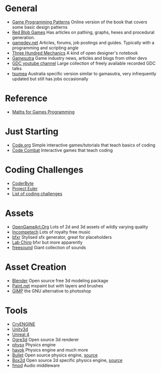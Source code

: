 # General
- [Game Programming Patterns](http://gameprogrammingpatterns.com/contents.html) Online version of the book that covers some basic design patterns
- [Red Blob Games](http://www.redblobgames.com/) Has articles on pathing, graphs, hexes and procedural generation.
- [gamedev.net](http://www.gamedev.net/page/index.html) Articles, forums, job postings and guides. Typically with a programming and scripting angle
- [Three Hundred Mechanics](http://www.squidi.net/three/) A kind of open designer's notebook
- [Gamesutra](http://www.gamasutra.com/) Game industry news, articles and blogs from other devs
- [GDC youtube channel](https://www.youtube.com/c/gdconf/videos) Large collection of freely available recorded GDC talks
- [tsumea](http://www.tsumea.com/) Australia specific version similar to gamasutra, very infrequently updated but still has jobs occasionally

# Reference
- [Maths for Games Programming](https://www.essentialmath.com/) 

# Just Starting
- [Code.org](https://code.org/) Simple interactive games/tutorials that teach basics of coding
- [Code Combat](https://codecombat.com/) Interactive games that teach coding

# Coding Challenges
- [CoderByte](https://coderbyte.com/) 
- [Project Euler](https://projecteuler.net/archives)
- [List of coding challenges](http://programmers.stackexchange.com/questions/756/where-can-i-find-programming-puzzles-and-challenges)

# Assets
- [OpenGameArt.Org](http://opengameart.org/) Lots of 2d and 3d assets of wildly varying quality
- [Incompetech](https://incompetech.com/) Lots of royalty free music
- [bfxr](http://www.bfxr.net/) Stylised sfx generator, great for placeholders
- [Lab Chirp](http://labbed.net/software/labchirp/) bfxr but more apparently 
- [freesound](http://www.freesound.org/) Giant collection of sounds

# Asset Creation
- [Blender](https://www.blender.org/) Open source free 3d modeling package
- [Paint.net](http://getpaint.net/) mspaint but with layers and brushes
- [GIMP](https://www.gimp.org/) the GNU alternative to photoshop

# Tools
- [CryENGINE](https://www.cryengine.com/)
- [Unity3d](http://unity3d.com/)
- [Unreal 4](https://www.unrealengine.com/what-is-unreal-engine-4)
- [Ogre3d](http://www.ogre3d.org/) Open source 3d renderer
- [physx](http://www.geforce.com/hardware/technology/physx) Physics engine
- [havok](http://www.havok.com/) Physics engine and much more
- [Bullet](http://bulletphysics.org/wordpress/) Open source physics engine, [source](https://github.com/bulletphysics/bullet3)
- [Box2d](http://box2d.org/) Open source 2d specific physics engine, [source](https://github.com/erincatto/Box2D)
- [fmod](http://www.fmod.org/) Audio middleware
